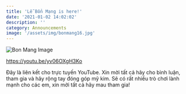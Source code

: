 ```yaml
---
title: 'Lễ Bổn Mạng is here!'
date: '2021-01-02 14:02:02'
description: ''
category: Announcements
image: '/assets/img/bonmang16.jpg'
---
```


![Bon Mang Image](/assets/images/bonmang16.jpg)

https://youtu.be/yv06OXgH3Ko

Đây là liên kết cho trực tuyến YouTube. Xin mời tất cả hãy cho bình luận, tham gia và hãy rộng tay đóng góp mỹ kim.  Sẽ có rất nhiều trò chơi lành mạnh cho các em, xin  mời tất cả hãy mau tham gia!  
